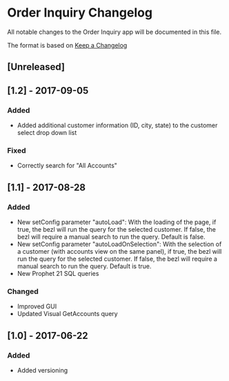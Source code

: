 # Order Inquiry Changelog
All notable changes to the Order Inquiry app will be documented in this file.

The format is based on [Keep a Changelog](http://keepachangelog.com/en/1.0.0/)

## [Unreleased]

## [1.2] - 2017-09-05
### Added
- Added additional customer information (ID, city, state) to the customer select drop down list
### Fixed
- Correctly search for "All Accounts"

## [1.1] - 2017-08-28
### Added
- New setConfig parameter "autoLoad": With the loading of the page, if true, the bezl will run the query for the selected customer. If false, the bezl will require a manual search to run the query. Default is false.
- New setConfig parameter "autoLoadOnSelection": With the selection of a customer (with accounts view on the same panel), if true, the bezl will run the query for the selected customer. If false, the bezl will require a manual search to run the query. Default is true.
- New Prophet 21 SQL queries

### Changed
- Improved GUI
- Updated Visual GetAccounts query

## [1.0] - 2017-06-22
### Added
- Added versioning
